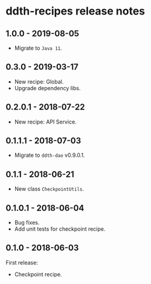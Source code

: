# ddth-recipes release notes

## 1.0.0 - 2019-08-05

- Migrate to `Java 11`.


## 0.3.0 - 2019-03-17

- New recipe: Global.
- Upgrade dependency libs.


## 0.2.0.1 - 2018-07-22

- New recipe: API Service.


## 0.1.1.1 - 2018-07-03

- Migrate to `ddth-dao` v0.9.0.1.


## 0.1.1 - 2018-06-21

- New class `CheckpointUtils`.


## 0.1.0.1 - 2018-06-04

- Bug fixes.
- Add unit tests for checkpoint recipe.


## 0.1.0 - 2018-06-03

First release:

- Checkpoint recipe.
